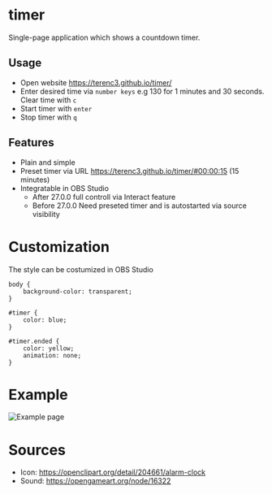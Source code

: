 # timer
Single-page application which shows a countdown timer.

## Usage
+ Open website https://terenc3.github.io/timer/
+ Enter desired time via `number keys` e.g 130 for 1 minutes and 30 seconds. Clear time with `c`
+ Start timer with `enter`
+ Stop timer with `q`

## Features
+ Plain and simple
+ Preset timer via URL https://terenc3.github.io/timer/#00:00:15 (15 minutes)
+ Integratable in OBS Studio
	+ After 27.0.0 full controll via Interact feature
	+ Before 27.0.0 Need preseted timer and is autostarted via source visibility

# Customization
The style can be costumized in OBS Studio

```
body {
	background-color: transparent;
}

#timer {
	color: blue;
}

#timer.ended {
	color: yellow;
	animation: none;
}
```

# Example
![Example page](https://github.com/terenc3/timer/raw/master/example.png?raw=true)

# Sources
+ Icon: https://openclipart.org/detail/204661/alarm-clock
+ Sound: https://opengameart.org/node/16322
